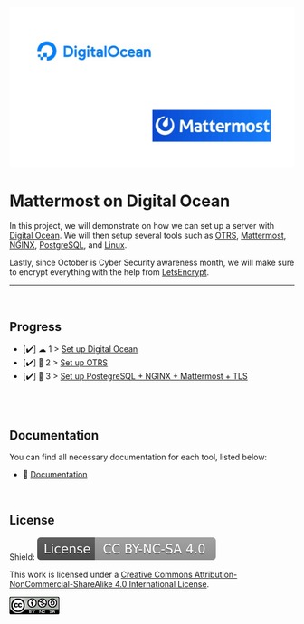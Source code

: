 
![Logo](https://github.com/IasonKotakis/Mattermost-Deployment-Digital-Ocean/blob/images/images/DO%2BMM.png)


# Mattermost on Digital Ocean

In this project, we will demonstrate on how we can set up a server with [Digital Ocean](https://www.digitalocean.com/). 
We will then setup several tools such as [OTRS](https://otrs.com/), [Mattermost](https://mattermost.com/), [NGINX](https://nginx.org/), [PostgreSQL](https://www.postgresql.org/), and [Linux](https://ubuntu.com/).

Lastly, since October is Cyber Security awareness month, we will make sure to encrypt everything with the help from [LetsEncrypt](https://letsencrypt.org/).

<hr>

<br>

## Progress 

 - [✔️] ☁ 1 > [Set up Digital Ocean](https://github.com/IasonKotakis/Mattermost-Deployment-Digital-Ocean/blob/documentation/Step%201%20to%203/Step%201.md)
 - [✔️] 📧 2 > [Set up OTRS](https://github.com/IasonKotakis/Mattermost-Deployment-Digital-Ocean/blob/documentation/Step%201%20to%203/Step%202.md)
 -  [✔️] 🤝 3 > [Set up PostegreSQL + NGINX + Mattermost + TLS](https://github.com/IasonKotakis/Mattermost-Deployment-Digital-Ocean/blob/documentation/Step%201%20to%203/Step%203.md)

<br>
<br>

## Documentation

You can find all  necessary documentation for each tool, listed below: 

- 📃 [Documentation](https://github.com/IasonKotakis/Mattermost-Deployment-Digital-Ocean/blob/documentation/Documentation.md)
<br>

## License

Shield: <a href="https://creativecommons.org/licenses/by-nc-sa/4.0/"><img src="https://github.com/IasonKotakis/Mattermost-Deployment-Digital-Ocean/blob/images/images/License%20image.svg"></a>

This work is licensed under a [Creative Commons Attribution-NonCommercial-ShareAlike 4.0 International License](https://creativecommons.org/licenses/by-nc-sa/4.0/).

<a href="https://creativecommons.org/licenses/by-nc-sa/4.0/"><img src="https://github.com/IasonKotakis/Mattermost-Deployment-Digital-Ocean/blob/images/images/CC%20license%20icon.png"></a>

